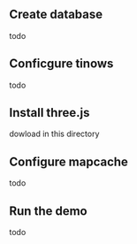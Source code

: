 Create database
---------------

todo

Conficgure tinows
-----------------

todo

Install three.js
----------------

dowload in this directory

Configure mapcache
------------------

todo


Run the demo
------------

todo

